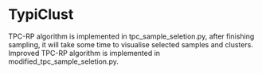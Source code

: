 # TypiClust

TPC-RP algorithm is implemented in tpc_sample_seletion.py, after finishing sampling, it will take some time to visualise selected samples and clusters.
Improved TPC-RP algorithm is implemented in modified_tpc_sample_seletion.py.
